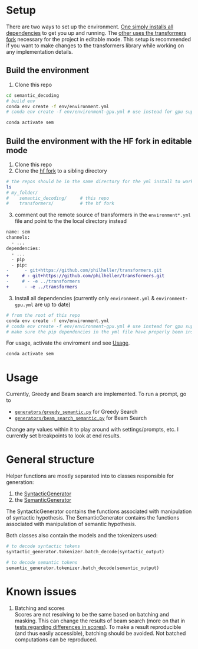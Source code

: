 # Setup
There are two ways to set up the environment. [One simply installs all dependencies](#build-the-environment) to get you up and running. The [other uses the transformers fork](#build-the-environment-with-the-hf-fork-in-editable-mode) necessary for the project in editable mode. This setup is recommended if you want to make changes to the transformers library while working on any implementation details.

## Build the environment
1. Clone this repo

```bash
cd semantic_decoding
# build env
conda env create -f env/environment.yml
# conda env create -f env/environment-gpu.yml # use instead for gpu support

conda activate sem
```

## Build the environment with the HF fork in editable mode
1. Clone this repo
2. Clone the [hf fork](https://github.com/philheller/transformers.git) to a sibling directory

```bash
# the repos should be in the same directory for the yml install to work; otherwise adapt path in yml file
ls
# my_folder/
#    semantic_decoding/     # this repo
#    transformers/          # the hf fork
```

3. comment out the remote source of transformers in the `environment*.yml` file and point to the the local directory instead
```diff
name: sem
channels:
  - ...
dependencies:
  - ...
  - pip
  - pip:
-      - git+https://github.com/philheller/transformers.git
+     # - git+https://github.com/philheller/transformers.git
-     # - -e ../transformers
+      - -e ../transformers

```
3. Install all dependencies (currently only `environment.yml` & `environment-gpu.yml` are up to date)
```bash
# from the root of this repo
conda env create -f env/environment.yml
# conda env create -f env/environment-gpu.yml # use instead for gpu support
# make sure the pip dependencies in the yml file have properly been installed
```

For usage, activate the enviroment and see [Usage](#Usage).
```bash
conda activate sem
```

# Usage

Currently, Greedy and Beam search are implemented. To run a prompt, go to
- [`generators/greedy_semantic.py`](./generators/greedy_semantic.py) for Greedy Search
- [`generators/beam_search_semantic.py`](./generators/beam_search_semantic.py) for Beam Search

Change any values within it to play around with settings/prompts, etc.
I currently set breakpoints to look at end results.


# General structure
Helper functions are mostly separated into to classes responsible for generation:
1. the [SyntacticGenerator](./generators/syntactic.py)
2. the [SemanticGenerator](./generators/semantic.py)

The SyntacticGenerator contains the functions associated with manipulation of syntactic hypothesis. The SemanticGenerator contains the functions associated with manipulation of semantic hypothesis.

Both classes also contain the models and the tokenizers used:

```python
# to decode syntactic tokens
syntactic_generator.tokenizer.batch_decode(syntactic_output)

# to decode semantic tokens
semantic_generator.tokenizer.batch_decode(semantic_output)
```

# Known issues
1. Batching and scores \
Scores are not resolving to be the same based on batching and masking. This can change the results of beam search (more on that in [tests regarding differences in scores](./tests/score_differences/different_beams.py)). To make a result reproducible (and thus easily accessible), batching should be avoided. Not batched computations can be reproduced.
